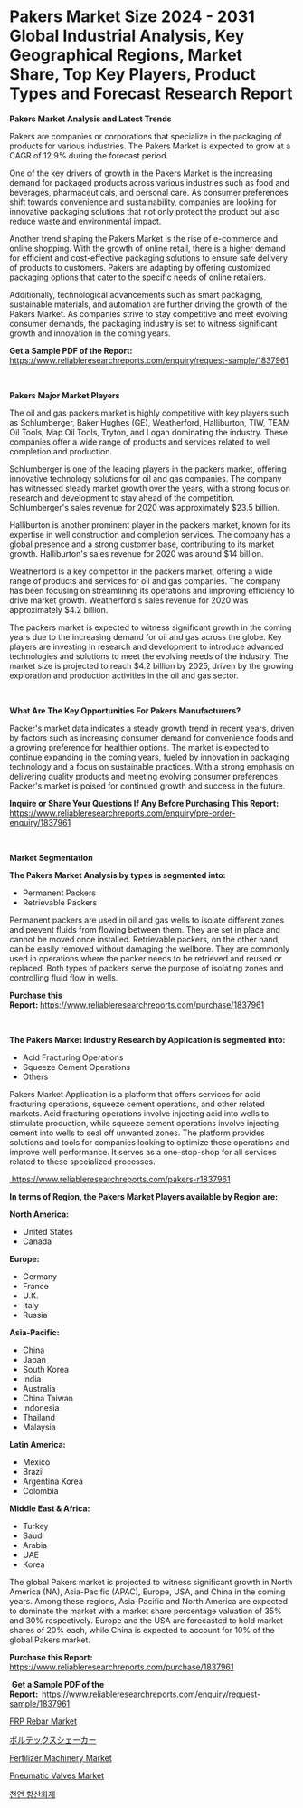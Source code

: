 <p><h1>Pakers Market Size 2024 - 2031 Global Industrial Analysis, Key Geographical Regions, Market Share, Top Key Players, Product Types and Forecast Research Report</h1></p><p><strong>Pakers Market Analysis and Latest Trends</strong></p>
<p><p>Pakers are companies or corporations that specialize in the packaging of products for various industries. The Pakers Market is expected to grow at a CAGR of 12.9% during the forecast period. </p><p>One of the key drivers of growth in the Pakers Market is the increasing demand for packaged products across various industries such as food and beverages, pharmaceuticals, and personal care. As consumer preferences shift towards convenience and sustainability, companies are looking for innovative packaging solutions that not only protect the product but also reduce waste and environmental impact. </p><p>Another trend shaping the Pakers Market is the rise of e-commerce and online shopping. With the growth of online retail, there is a higher demand for efficient and cost-effective packaging solutions to ensure safe delivery of products to customers. Pakers are adapting by offering customized packaging options that cater to the specific needs of online retailers. </p><p>Additionally, technological advancements such as smart packaging, sustainable materials, and automation are further driving the growth of the Pakers Market. As companies strive to stay competitive and meet evolving consumer demands, the packaging industry is set to witness significant growth and innovation in the coming years.</p></p>
<p><strong>Get a Sample PDF of the Report:&nbsp;</strong> <a href="https://www.reliableresearchreports.com/enquiry/request-sample/1837961">https://www.reliableresearchreports.com/enquiry/request-sample/1837961</a></p>
<p>&nbsp;</p>
<p><strong>Pakers Major Market Players</strong></p>
<p><p>The oil and gas packers market is highly competitive with key players such as Schlumberger, Baker Hughes (GE), Weatherford, Halliburton, TIW, TEAM Oil Tools, Map Oil Tools, Tryton, and Logan dominating the industry. These companies offer a wide range of products and services related to well completion and production.</p><p>Schlumberger is one of the leading players in the packers market, offering innovative technology solutions for oil and gas companies. The company has witnessed steady market growth over the years, with a strong focus on research and development to stay ahead of the competition. Schlumberger's sales revenue for 2020 was approximately $23.5 billion.</p><p>Halliburton is another prominent player in the packers market, known for its expertise in well construction and completion services. The company has a global presence and a strong customer base, contributing to its market growth. Halliburton's sales revenue for 2020 was around $14 billion.</p><p>Weatherford is a key competitor in the packers market, offering a wide range of products and services for oil and gas companies. The company has been focusing on streamlining its operations and improving efficiency to drive market growth. Weatherford's sales revenue for 2020 was approximately $4.2 billion.</p><p>The packers market is expected to witness significant growth in the coming years due to the increasing demand for oil and gas across the globe. Key players are investing in research and development to introduce advanced technologies and solutions to meet the evolving needs of the industry. The market size is projected to reach $4.2 billion by 2025, driven by the growing exploration and production activities in the oil and gas sector.</p></p>
<p>&nbsp;</p>
<p><strong>What Are The Key Opportunities For Pakers Manufacturers?</strong></p>
<p><p>Packer's market data indicates a steady growth trend in recent years, driven by factors such as increasing consumer demand for convenience foods and a growing preference for healthier options. The market is expected to continue expanding in the coming years, fueled by innovation in packaging technology and a focus on sustainable practices. With a strong emphasis on delivering quality products and meeting evolving consumer preferences, Packer's market is poised for continued growth and success in the future.</p></p>
<p><strong>Inquire or Share Your Questions If Any Before Purchasing This Report:</strong> <a href="https://www.reliableresearchreports.com/enquiry/pre-order-enquiry/1837961">https://www.reliableresearchreports.com/enquiry/pre-order-enquiry/1837961</a></p>
<p>&nbsp;</p>
<p><strong>Market Segmentation</strong></p>
<p><strong>The Pakers Market Analysis by types is segmented into:</strong></p>
<p><ul><li>Permanent Packers</li><li>Retrievable Packers</li></ul></p>
<p><p>Permanent packers are used in oil and gas wells to isolate different zones and prevent fluids from flowing between them. They are set in place and cannot be moved once installed. Retrievable packers, on the other hand, can be easily removed without damaging the wellbore. They are commonly used in operations where the packer needs to be retrieved and reused or replaced. Both types of packers serve the purpose of isolating zones and controlling fluid flow in wells.</p></p>
<p><strong>Purchase this Report:&nbsp;</strong><a href="https://www.reliableresearchreports.com/purchase/1837961">https://www.reliableresearchreports.com/purchase/1837961</a></p>
<p>&nbsp;</p>
<p><strong>The Pakers Market Industry Research by Application is segmented into:</strong></p>
<p><ul><li>Acid Fracturing Operations</li><li>Squeeze Cement Operations</li><li>Others</li></ul></p>
<p><p>Pakers Market Application is a platform that offers services for acid fracturing operations, squeeze cement operations, and other related markets. Acid fracturing operations involve injecting acid into wells to stimulate production, while squeeze cement operations involve injecting cement into wells to seal off unwanted zones. The platform provides solutions and tools for companies looking to optimize these operations and improve well performance. It serves as a one-stop-shop for all services related to these specialized processes.</p></p>
<p><a href="https://www.reliableresearchreports.com/pakers-r1837961">&nbsp;https://www.reliableresearchreports.com/pakers-r1837961</a></p>
<p><strong>In terms of Region, the Pakers Market Players available by Region are:</strong></p>
<p>
    <p> <strong> North America: </strong>
        <ul>
            <li>United States</li>
            <li>Canada</li>
        </ul>
        </p> 
    <p> <strong> Europe: </strong>
        <ul>
            <li>Germany</li>
            <li>France</li>
            <li>U.K.</li>
            <li>Italy</li>
            <li>Russia</li>
        </ul>
        </p> 
    <p> <strong> Asia-Pacific: </strong>
        <ul>
            <li>China</li>
            <li>Japan</li>
            <li>South Korea</li>
            <li>India</li>
            <li>Australia</li>
            <li>China Taiwan</li>
            <li>Indonesia</li>
            <li>Thailand</li>
            <li>Malaysia</li>
        </ul>
        </p> 
    <p> <strong> Latin America: </strong>
        <ul>
            <li>Mexico</li>
            <li>Brazil</li>
            <li>Argentina Korea</li>
            <li>Colombia</li>
        </ul>
        </p> 
    <p> <strong> Middle East & Africa: </strong>
        <ul>
            <li>Turkey</li>
            <li>Saudi</li>
            <li>Arabia</li>
            <li>UAE</li>
            <li>Korea</li>
        </ul>
    </p>
    </p>
<p><p>The global Pakers market is projected to witness significant growth in North America (NA), Asia-Pacific (APAC), Europe, USA, and China in the coming years. Among these regions, Asia-Pacific and North America are expected to dominate the market with a market share percentage valuation of 35% and 30% respectively. Europe and the USA are forecasted to hold market shares of 20% each, while China is expected to account for 10% of the global Pakers market.</p></p>
<p><strong>Purchase this Report: </strong><a href="https://www.reliableresearchreports.com/purchase/1837961">https://www.reliableresearchreports.com/purchase/1837961</a></p>
<p>&nbsp;<strong>Get a Sample PDF of the Report:&nbsp;&nbsp;</strong><a href="https://www.reliableresearchreports.com/enquiry/request-sample/1837961">https://www.reliableresearchreports.com/enquiry/request-sample/1837961</a></p>
<p><strong></strong></p>
<p><p><a href="https://issuu.com/reportprime-2/docs/frp-rebar-market-size-2030.pptx">FRP Rebar Market</a></p><p><a href="https://github.com/hwbcz413288296/Market-Research-Report-List-1/blob/main/395202829294.md">ボルテックスシェーカー</a></p><p><a href="https://github.com/Sherrillcrooksxa8i18ucf2m/Market-Research-Report-List-2/blob/main/fertilizer-machinery-market.md">Fertilizer Machinery Market</a></p><p><a href="https://github.com/derrinmiltonellis35gcl/Market-Research-Report-List-2/blob/main/pneumatic-valves-market.md">Pneumatic Valves Market</a></p><p><a href="https://github.com/fredrickeglers/Market-Research-Report-List-1/blob/main/933114327000.md">천연 항산화제</a></p></p>